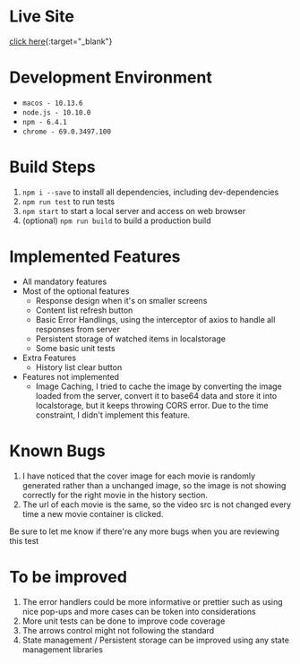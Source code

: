 # Live Site
[click here](https://5ba649a3b3127434cb4008ce.zen-keller-b0448d.netlify.com){:target="_blank"}

# Development Environment
* `macos - 10.13.6`
* `node.js - 10.10.0`
* `npm - 6.4.1`
* `chrome - 69.0.3497.100`

# Build Steps
1. `npm i --save` to install all dependencies, including dev-dependencies
2. `npm run test` to run tests
3. `npm start` to start a local server and access on web browser
4. (optional) `npm run build` to build a production build

# Implemented Features
* All mandatory features
* Most of the optional features
    * Response design when it's on smaller screens
    * Content list refresh button
    * Basic Error Handlings, using the interceptor of axios to handle all responses from server
    * Persistent storage of watched items in localstorage
    * Some basic unit tests
* Extra Features
    * History list clear button
* Features not implemented
    * Image Caching, I tried to cache the image by converting the image loaded from the server, convert it to base64 data and store it into localstorage, but it keeps throwing CORS error. Due to the time constraint, I didn't implement this feature.

# Known Bugs
1. I have noticed that the cover image for each movie is randomly generated rather than a unchanged image, so the image is not showing correctly for the right movie in the history section.
2. The url of each movie is the same, so the video src is not changed every time a new movie container is clicked.

Be sure to let me know if there're any more bugs when you are reviewing this test

# To be improved
1. The error handlers could be more informative or prettier such as using nice pop-ups and more cases can be token into considerations
2. More unit tests can be done to improve code coverage
3. The arrows control might not following the standard
4. State management / Persistent storage can be improved using any state management libraries
